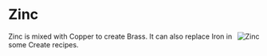 # Zinc

<img style="float: right;" alt="Zinc" src="../assets/items/zinc_ingot.png">

Zinc is mixed with Copper to create Brass. It can also replace Iron in some Create recipes.
